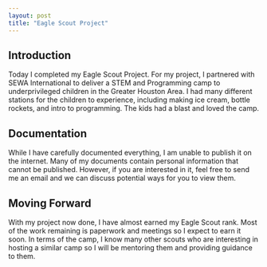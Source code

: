 ```yaml
---
layout: post
title: "Eagle Scout Project"
---
```


## Introduction

Today I completed my Eagle Scout Project. For my project, I partnered with SEWA International to deliver a STEM and Programming camp to underprivileged children in the Greater Houston Area. I had many different stations for the children to experience, including making ice cream, bottle rockets, and intro to programming. The kids had a blast and loved the camp.

## Documentation

While I have carefully documented everything, I am unable to publish it on the internet. Many of my documents contain personal information that cannot be published. However, if you are interested in it, feel free to send me an email and we can discuss potential ways for you to view them.

## Moving Forward

With my project now done, I have almost earned my Eagle Scout rank. Most of the work remaining is paperwork and meetings so I expect to earn it soon. In terms of the camp, I know many other scouts who are interesting in hosting a similar camp so I will be mentoring them and providing guidance to them.
